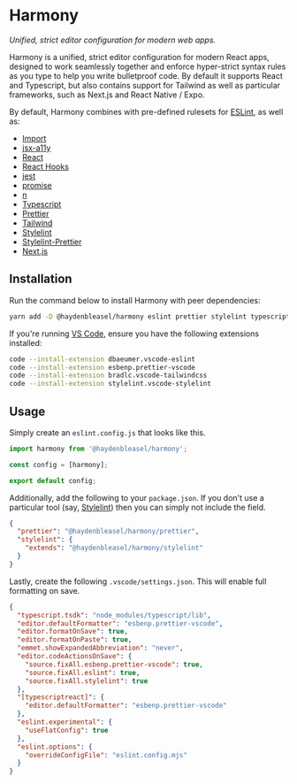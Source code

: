 # Harmony

_Unified, strict editor configuration for modern web apps._

Harmony is a unified, strict editor configuration for modern React apps, designed to work seamlessly together and enforce hyper-strict syntax rules as you type to help you write bulletproof code. By default it supports React and Typescript, but also contains support for Tailwind as well as particular frameworks, such as Next.js and React Native / Expo.

By default, Harmony combines with pre-defined rulesets for [ESLint](https://eslint.org/), as well as:

- [Import](https://www.npmjs.com/package/eslint-plugin-import)
- [jsx-a11y](https://www.npmjs.com/package/eslint-plugin-jsx-a11y)
- [React](https://www.npmjs.com/package/eslint-plugin-react)
- [React Hooks](https://www.npmjs.com/package/eslint-plugin-react-hooks)
- [jest](https://www.npmjs.com/package/eslint-plugin-jest)
- [promise](https://www.npmjs.com/package/eslint-plugin-promise)
- [n](https://www.npmjs.com/package/eslint-plugin-n)
- [Typescript](https://www.npmjs.com/package/@typescript-eslint/eslint-plugin)
- [Prettier](https://www.npmjs.com/package/eslint-plugin-prettier)
- [Tailwind](https://github.com/tailwindlabs/prettier-plugin-tailwindcss)
- [Stylelint](https://stylelint.io/)
- [Stylelint-Prettier](https://www.npmjs.com/package/stylelint-prettier)
- [Next.js](https://nextjs.org/docs/basic-features/eslint#eslint-plugin)

## Installation

Run the command below to install Harmony with peer dependencies:

```sh
yarn add -D @haydenbleasel/harmony eslint prettier stylelint typescript jest
```

If you're running [VS Code](https://code.visualstudio.com/), ensure you have the following extensions installed:

```sh
code --install-extension dbaeumer.vscode-eslint
code --install-extension esbenp.prettier-vscode
code --install-extension bradlc.vscode-tailwindcss
code --install-extension stylelint.vscode-stylelint
```

## Usage

Simply create an `eslint.config.js` that looks like this.

```js
import harmony from '@haydenbleasel/harmony';

const config = [harmony];

export default config;
```

Additionally, add the following to your `package.json`. If you don't use a particular tool (say, [Stylelint](https://stylelint.io/)) then you can simply not include the field.

```json
{
  "prettier": "@haydenbleasel/harmony/prettier",
  "stylelint": {
    "extends": "@haydenbleasel/harmony/stylelint"
  }
}
```

Lastly, create the following `.vscode/settings.json`. This will enable full formatting on save.

```json
{
  "typescript.tsdk": "node_modules/typescript/lib",
  "editor.defaultFormatter": "esbenp.prettier-vscode",
  "editor.formatOnSave": true,
  "editor.formatOnPaste": true,
  "emmet.showExpandedAbbreviation": "never",
  "editor.codeActionsOnSave": {
    "source.fixAll.esbenp.prettier-vscode": true,
    "source.fixAll.eslint": true,
    "source.fixAll.stylelint": true
  },
  "[typescriptreact]": {
    "editor.defaultFormatter": "esbenp.prettier-vscode"
  },
  "eslint.experimental": {
    "useFlatConfig": true
  },
  "eslint.options": {
    "overrideConfigFile": "eslint.config.mjs"
  }
}
```
